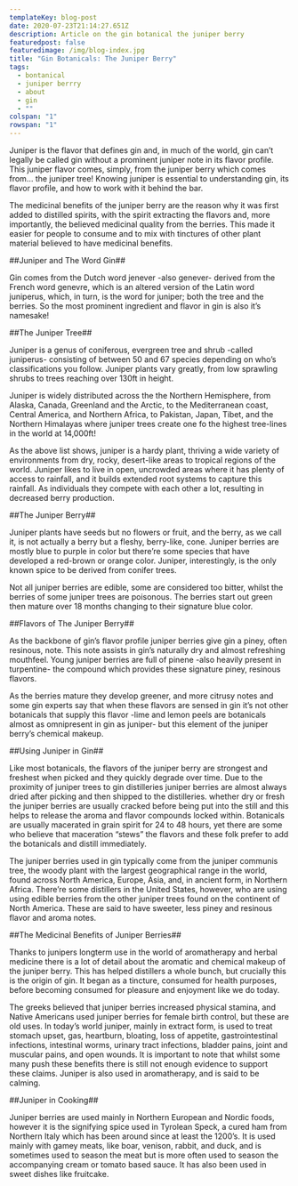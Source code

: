 ```yaml
---
templateKey: blog-post
date: 2020-07-23T21:14:27.651Z
description: Article on the gin botanical the juniper berry
featuredpost: false
featuredimage: /img/blog-index.jpg
title: "Gin Botanicals: The Juniper Berry"
tags:
  - bontanical
  - juniper berrry
  - about
  - gin
  - ""
colspan: "1"
rowspan: "1"
---
```

Juniper is the flavor that defines gin and, in much of the world, gin can’t legally be called gin without a prominent juniper note in its flavor profile. This juniper flavor comes, simply, from the juniper berry which comes from… the juniper tree! Knowing juniper is essential to understanding gin, its flavor profile, and how to work with it behind the bar.

The medicinal benefits of the juniper berry are the reason why it was first added to distilled spirits, with the spirit extracting the flavors and, more importantly, the believed medicinal quality from the berries. This made it easier for people to consume and to mix with tinctures of other plant material believed to have medicinal benefits.

##Juniper and The Word Gin##

Gin comes from the Dutch word jenever -also genever- derived from the French word genevre, which is an altered version of the Latin word juniperus, which, in turn, is the word for juniper; both the tree and the berries. So the most prominent ingredient and flavor in gin is also it’s namesake!

##The Juniper Tree##


Juniper is a genus of coniferous, evergreen tree and shrub -called juniperus- consisting of between 50 and 67 species depending on who’s classifications you follow. Juniper plants vary greatly, from low sprawling shrubs to trees reaching over 130ft in height.

Juniper is widely distributed across the the Northern Hemisphere, from Alaska, Canada, Greenland and the Arctic, to the Mediterranean coast, Central America, and Northern Africa, to Pakistan, Japan, Tibet, and the Northern Himalayas where juniper trees create one fo the highest tree-lines in the world at 14,000ft!

As the above list shows, juniper is a hardy plant, thriving a wide variety of environments from dry, rocky, desert-like areas to tropical regions of the world. Juniper likes to live in open, uncrowded areas where it has plenty of access to rainfall, and it builds extended root systems to capture this rainfall. As individuals they compete with each other a lot, resulting in decreased berry production.

##The Juniper Berry##

Juniper plants have seeds but no flowers or fruit, and the berry, as we call it, is not actually a berry but a fleshy, berry-like, cone. Juniper berries are mostly blue to purple in color but there’re some species that have developed a red-brown or orange color. Juniper, interestingly, is the only known spice to be derived from conifer trees.

Not all juniper berries are edible, some are considered too bitter, whilst the berries of some juniper trees are poisonous. The berries start out green then mature over 18 months changing to their signature blue color.

##Flavors of The Juniper Berry##

As the backbone of gin’s flavor profile juniper berries give gin a piney, often resinous, note. This note assists in gin’s naturally dry and almost refreshing mouthfeel. Young juniper berries are full of pinene -also heavily present in turpentine- the compound which provides these signature piney, resinous flavors. 

As the berries mature they develop greener, and more citrusy notes and some gin experts say that when these flavors are sensed in gin it’s not other botanicals that supply this flavor -lime and lemon peels are botanicals almost as omnipresent in gin as juniper- but this element of the juniper berry’s chemical makeup. 

##Using Juniper in Gin##

Like most botanicals, the flavors of the juniper berry are strongest and freshest when picked and they quickly degrade over time. Due to the proximity of juniper trees to gin distilleries juniper berries are almost always dried after picking and then shipped to the distilleries. whether dry or fresh the juniper berries are usually cracked before being put into the still and this helps to release the aroma and flavor compounds locked within. Botanicals are usually macerated in grain spirit for 24 to 48 hours, yet there are some who believe that maceration “stews” the flavors and these folk prefer to add the botanicals and distill immediately.

The juniper berries used in gin typically come from the juniper communis tree, the woody plant with the largest geographical range in the world, found across North America, Europe, Asia, and, in ancient form, in Northern Africa. There’re some distillers in the United States, however, who are using using edible berries from the other juniper trees found on the continent of North America. These are said to have sweeter, less piney and resinous flavor and aroma notes.

##The Medicinal Benefits of Juniper Berries##

Thanks to junipers longterm use in the world of aromatherapy and herbal medicine there is a lot of detail about the aromatic and chemical makeup of the juniper berry. This has helped distillers a whole bunch, but crucially this is the origin of gin. It began as a tincture, consumed for health purposes, before becoming consumed for pleasure and enjoyment like we do today. 

The greeks believed that juniper berries increased physical stamina, and Native Americans used juniper berries for female birth control, but these are old uses. In today’s world juniper, mainly in extract form, is used to treat stomach upset, gas, heartburn, bloating, loss of appetite, gastrointestinal infections, intestinal worms, urinary tract infections, bladder pains, joint and muscular pains, and open wounds. It is important to note that whilst some many push these benefits there is still not enough evidence to support these claims. Juniper is also used in aromatherapy, and is said to be calming.

##Juniper in Cooking##

Juniper berries are used mainly in Northern European and Nordic foods, however it is the signifying spice used in Tyrolean Speck, a cured ham from Northern Italy which has been around since at least the 1200’s. It is used mainly with gamey meats, like boar, venison, rabbit, and duck, and is sometimes used to season the meat but is more often used to season the accompanying cream or tomato based sauce. It has also been used in sweet dishes like fruitcake.